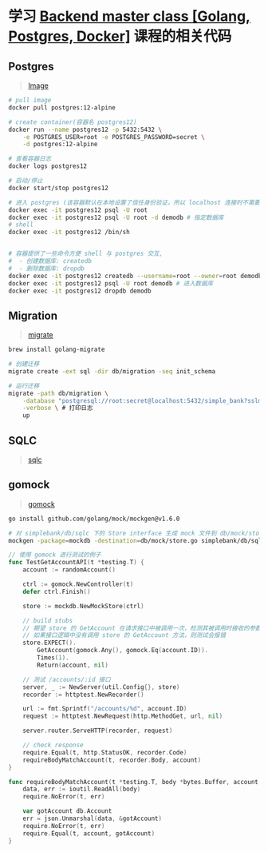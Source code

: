 # 学习 [Backend master class [Golang, Postgres, Docker]](https://www.youtube.com/playlist?list=PLy_6D98if3ULEtXtNSY_2qN21VCKgoQAE) 课程的相关代码

## Postgres
> [Image](https://hub.docker.com/_/postgres)

```bash
# pull image
docker pull postgres:12-alpine

# create container(容器名 postgres12)
docker run --name postgres12 -p 5432:5432 \
    -e POSTGRES_USER=root -e POSTGRES_PASSWORD=secret \
    -d postgres:12-alpine

# 查看容器日志
docker logs postgres12

# 启动/停止
docker start/stop postgres12
```
```bash
# 进入 postgres (该容器默认在本地设置了信任身份验证，所以 localhost 连接时不需要密码)
docker exec -it postgres12 psql -U root
docker exec -it postgres12 psql -U root -d demodb # 指定数据库
# shell
docker exec -it postgres12 /bin/sh


# 容器提供了一些命令方便 shell 与 postgres 交互,
#  - 创建数据库: createdb
#  - 删除数据库: dropdb
docker exec -it postgres12 createdb --username=root --owner=root demodb
docker exec -it postgres12 psql -U root demodb # 进入数据库
docker exec -it postgres12 dropdb demodb
```

## Migration
> [migrate](https://github.com/golang-migrate/migrate)

```bash
brew install golang-migrate
```
```bash
# 创建迁移
migrate create -ext sql -dir db/migration -seq init_schema

# 运行迁移
migrate -path db/migration \
    -database "postgresql://root:secret@localhost:5432/simple_bank?sslmode=disable" \
    -verbose \ # 打印日志
    up
```

## SQLC
> [sqlc](https://github.com/kyleconroy/sqlc)


## gomock
> [gomock](https://github.com/golang/mock)

```bash
go install github.com/golang/mock/mockgen@v1.6.0

# 对 simplebank/db/sqlc 下的 Store interface 生成 mock 文件到 db/mock/store.go 文件中，并指定包名为 mockdb
mockgen -package=mockdb -destination=db/mock/store.go simplebank/db/sqlc Store
```

```go
// 使用 gomock 进行测试的例子
func TestGetAccountAPI(t *testing.T) {
	account := randomAccount()

	ctrl := gomock.NewController(t)
	defer ctrl.Finish()

	store := mockdb.NewMockStore(ctrl)

	// build stubs
	// 期望 store 的 GetAccount 在请求接口中被调用一次，检测其被调用时接收的参数和 mock 返回值
	// 如果接口逻辑中没有调用 store 的 GetAccount 方法，则测试会报错
	store.EXPECT().
		GetAccount(gomock.Any(), gomock.Eq(account.ID)).
		Times(1).
		Return(account, nil)

	// 测试 /accounts/:id 接口
	server, _ := NewServer(util.Config{}, store)
	recorder := httptest.NewRecorder()

	url := fmt.Sprintf("/accounts/%d", account.ID)
	request := httptest.NewRequest(http.MethodGet, url, nil)

	server.router.ServeHTTP(recorder, request)

	// check response
	require.Equal(t, http.StatusOK, recorder.Code)
	requireBodyMatchAccount(t, recorder.Body, account)
}

func requireBodyMatchAccount(t *testing.T, body *bytes.Buffer, account db.Account) {
	data, err := ioutil.ReadAll(body)
	require.NoError(t, err)

	var gotAccount db.Account
	err = json.Unmarshal(data, &gotAccount)
	require.NoError(t, err)
	require.Equal(t, account, gotAccount)
}
```
